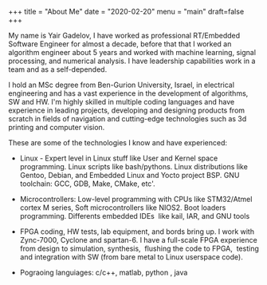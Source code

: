 +++
title = "About Me"
date = "2020-02-20"
menu = "main"
draft=false
+++

My name is Yair Gadelov, I have worked as professional RT/Embedded Software Engineer for almost a decade, before that that I worked an algorithm engineer about 5 years and worked with machine learning, signal processing, and numerical analysis. I have leadership capabilities work in a team and as a self-depended.

I hold an MSc degree from Ben-Gurion University, Israel, in electrical engineering and has a vast experience in the development of algorithms, SW and HW. I'm highly skilled in multiple coding languages and have experience in leading projects, developing and designing products from scratch in fields of navigation and cutting-edge technologies such as 3d printing and computer vision. 

These are some of the technologies I know and have experienced:
* Linux - Expert level in Linux stuff like User and Kernel space programming. Linux scripts like bash/pythons. Linux distributions like Gentoo, Debian, and Embedded Linux and Yocto project BSP. GNU toolchain: GCC, GDB, Make, CMake, etc'.

* Microcontrollers: Low-level programming with CPUs like STM32/Atmel cortex M series, Soft microcontrollers like NIOS2. Boot loaders programming. Differents embedded IDEs  like kail, IAR, and GNU tools

* FPGA coding, HW tests, lab equipment, and bords bring up. I work with Zync-7000, Cyclone and spartan-6. I have a full-scale FPGA experience from design to simulation, synthesis,  flushing the code to FPGA,  testing and integration with SW (from bare metal to Linux userspace code).

* Pograoing languiages: c/c++, matlab, python , java 


